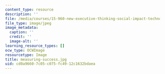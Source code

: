 ```yaml
---
content_type: resource
description: ''
file: /media/courses/15-960-new-executive-thinking-social-impact-technology-projects-fall-2017-spring-2018/cd0a96607c05c075fc4912c1632bdaea_measuring-success.jpg
file_type: image/jpeg
image_metadata:
  caption: ''
  credit: ''
  image-alt: ''
learning_resource_types: []
ocw_type: OCWImage
resourcetype: Image
title: measuring-success.jpg
uid: cd0a9660-7c05-c075-fc49-12c1632bdaea
---
```

